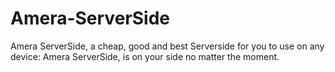 # Amera-ServerSide
Amera ServerSide, a cheap, good and best Serverside for you to use on any device: Amera ServerSide, is on your side no matter the moment.
